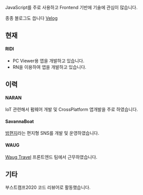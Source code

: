 JavaScript를 주로 사용하고 Frontend 기반에 기술에 관심이 많습니다.

종종 블로그도 씁니다 [Velog](https://velog.io/@eomttt)

## 현재
#### RIDI
- PC Viewer용 앱을 개발하고 있습니다.
- RN을 이용하여 앱을 개발하고 있습니다.

## 이력
#### NARAN
IoT 관련해서 펌웨어 개발 및 CrossPlatform 앱개발을 주로 하였습니다.

#### SavannaBoat
[밤편지](https://bamletter.com/)라는 편지형 SNS를 개발 및 운영하였습니다.

#### WAUG
[Waug Travel](https://waug.com) 프론트엔드 팀에서 근무하였습니다.

## 기타
부스트캠프2020 코드 리뷰어로 활동했습니다.

